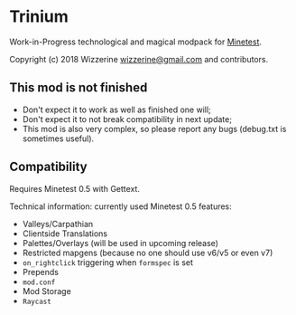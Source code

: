 Trinium
=======

Work-in-Progress technological and magical modpack for
[Minetest](https://github.com/minetest/minetest).

Copyright (c) 2018 Wizzerine <wizzerine@gmail.com> and contributors.

This mod is not finished
------------------------
- Don't expect it to work as well as finished one will;
- Don't expect it to not break compatibility in next update;
- This mod is also very complex, so please report any bugs (debug.txt is
sometimes useful).

Compatibility
-------------
Requires Minetest 0.5 with Gettext.

Technical information: currently used Minetest 0.5 features:
* Valleys/Carpathian
* Clientside Translations
* Palettes/Overlays (will be used in upcoming release)
* Restricted mapgens (because no one should use v6/v5 or even v7)
* `on_rightclick` triggering when `formspec` is set
* Prepends
* `mod.conf`
* Mod Storage
* `Raycast`
